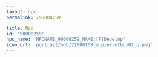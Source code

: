 ```yaml
---
layout: npc
permalink: /90000259

title: Npc
id: '90000259'
npc_name: 'NPCNAME_90000259_NAME:[F]Develop'
icon_url: 'portrait/mob/21000168_m_pierrotbox02_p.png'
---
```

